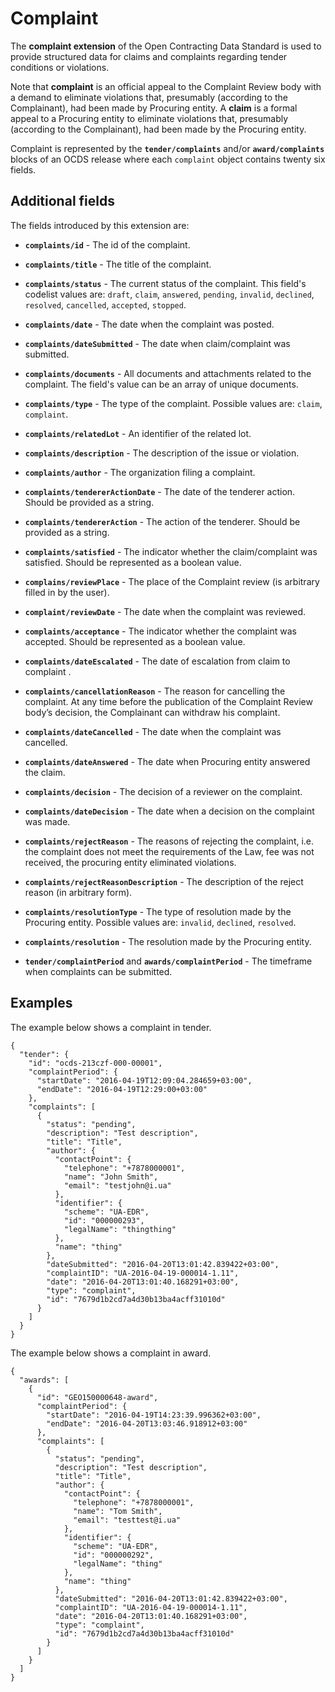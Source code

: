 # Complaint

The **complaint extension** of the Open Contracting Data Standard is used to provide structured data for claims and complaints regarding tender conditions or violations.

Note that **complaint** is an official appeal to the Complaint Review body with a demand to eliminate violations that, presumably (according to the Complainant), had been made by Procuring entity. A **claim** is a formal appeal to a Procuring entity to eliminate violations that, presumably (according to the Complainant), had been made by the Procuring entity.

Complaint is represented by the **`tender/complaints`** and/or **`award/complaints`** blocks of an OCDS release where each `complaint` object contains twenty six fields.

## Additional fields

The fields introduced by this extension are:

* **`complaints/id`** - The id of the complaint.

* **`complaints/title`** - The title of the complaint.

* **`complaints/status`** - The current status of the complaint. This field's codelist values are: `draft`, `claim`, `answered`, `pending`, `invalid`, `declined`, `resolved`, `cancelled`, `accepted`, `stopped`.

* **`complaints/date`** - The date when the complaint was posted.

* **`complaints/dateSubmitted`** - The date when claim/complaint was submitted.

* **`complaints/documents`** - All documents and attachments related to the complaint. The field's value can be an array of unique documents.

* **`complaints/type`** - The type of the complaint. Possible values are: `claim`, `complaint`.

* **`complaints/relatedLot`** - An identifier of the related lot.

* **`complaints/description`** - The description of the issue or violation. 

* **`complaints/author`** - The organization filing a complaint.  

* **`complaints/tendererActionDate`** - The date of the tenderer action. Should be provided as a string.

* **`complaints/tendererAction`** - The action of the tenderer. Should be provided as a string.

* **`complaints/satisfied`** - The indicator whether the claim/complaint was satisfied. Should be represented as 
a boolean value.

* **`complains/reviewPlace`** - The place of the Complaint review (is arbitrary filled in by the user).

* **`complaint/reviewDate`** - The date when the complaint was reviewed.

* **`complaints/acceptance`** - The indicator whether the complaint was accepted. Should be represented as a
boolean value.

* **`complaints/dateEscalated`** - The date of escalation from claim to complaint .

* **`complaints/cancellationReason`** - The reason for cancelling the complaint. At any time before the publication of the Complaint Review body’s decision, the Complainant can withdraw his complaint.

* **`complaints/dateCancelled`** - The date when the complaint was cancelled.
 
* **`complaints/dateAnswered`** - The date when Procuring entity answered the claim. 

* **`complaints/decision`** - The decision of a reviewer on the complaint.

* **`complaints/dateDecision`** - The date when a decision on the complaint was made.

* **`complaints/rejectReason`** - The reasons of rejecting the complaint, i.e. the complaint does not meet the requirements of the Law, fee was not received, the procuring entity eliminated violations.

* **`complaints/rejectReasonDescription`** - The description of the reject reason (in arbitrary form).

* **`complaints/resolutionType`** - The type of resolution made by the Procuring entity. Possible values are: `invalid`, `declined`, `resolved`.

* **`complaints/resolution`** - The resolution made by the Procuring entity.

* **`tender/complaintPeriod`** and **`awards/complaintPeriod`** - The timeframe when complaints can be submitted.

## Examples
The example below shows a complaint in tender.
```
{
  "tender": {
    "id": "ocds-213czf-000-00001",
    "complaintPeriod": {
      "startDate": "2016-04-19T12:09:04.284659+03:00",
      "endDate": "2016-04-19T12:29:00+03:00"
    },
    "complaints": [
      {
        "status": "pending",
        "description": "Test description",
        "title": "Title",
        "author": {
          "contactPoint": {
            "telephone": "+7878000001",
            "name": "John Smith",
            "email": "testjohn@i.ua"
          },
          "identifier": {
            "scheme": "UA-EDR",
            "id": "000000293",
            "legalName": "thingthing"
          },
          "name": "thing"
        },
        "dateSubmitted": "2016-04-20T13:01:42.839422+03:00",
        "complaintID": "UA-2016-04-19-000014-1.11",
        "date": "2016-04-20T13:01:40.168291+03:00",
        "type": "complaint",
        "id": "7679d1b2cd7a4d30b13ba4acff31010d"
      }
    ]
  }
}
```
The example below shows a complaint in award.
```
{
  "awards": [
    {
      "id": "GEO150000648-award",
      "complaintPeriod": {
        "startDate": "2016-04-19T14:23:39.996362+03:00",
        "endDate": "2016-04-20T13:03:46.918912+03:00"
      },
      "complaints": [
        {
          "status": "pending",
          "description": "Test description",
          "title": "Title",
          "author": {
            "contactPoint": {
              "telephone": "+7878000001",
              "name": "Tom Smith",
              "email": "testtest@i.ua"
            },
            "identifier": {
              "scheme": "UA-EDR",
              "id": "000000292",
              "legalName": "thing"
            },
            "name": "thing"
          },
          "dateSubmitted": "2016-04-20T13:01:42.839422+03:00",
          "complaintID": "UA-2016-04-19-000014-1.11",
          "date": "2016-04-20T13:01:40.168291+03:00",
          "type": "complaint",
          "id": "7679d1b2cd7a4d30b13ba4acff31010d"
        }
      ]
    }
  ]
}
```

